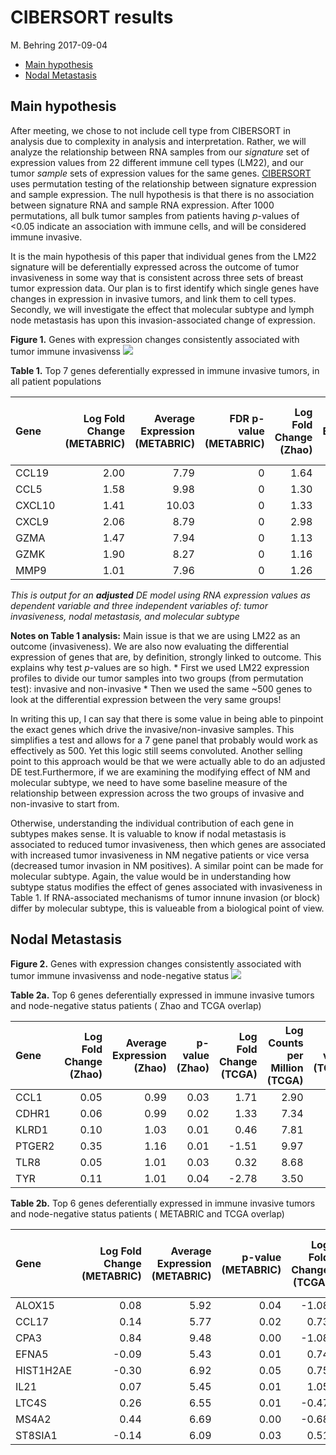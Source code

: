 CIBERSORT results
================
M. Behring
2017-09-04

-   [Main hypothesis](#main-hypothesis)
-   [Nodal Metastasis](#nodal-metastasis)

Main hypothesis
---------------

After meeting, we chose to not include cell type from CIBERSORT in analysis due to complexity in analysis and interpretation. Rather, we will analyze the relationship between RNA samples from our *signature* set of expression values from 22 different immune cell types (LM22), and our tumor *sample* sets of expression values for the same genes. [CIBERSORT](https://cibersort.stanford.edu/) uses permutation testing of the relationship between signature expression and sample expression. The null hypothesis is that there is no association between signature RNA and sample RNA expression. After 1000 permutations, all bulk tumor samples from patients having *p*-values of &lt;0.05 indicate an association with immune cells, and will be considered immune invasive.

It is the main hypothesis of this paper that individual genes from the LM22 signature will be deferentially expressed across the outcome of tumor invasiveness in some way that is consistent across three sets of breast tumor expression data. Our plan is to first identify which single genes have changes in expression in invasive tumors, and link them to cell types. Secondly, we will investigate the effect that molecular subtype and lymph node metastasis has upon this invasion-associated change of expression.

**Figure 1.** Genes with expression changes consistently associated with tumor immune invasivenss ![](CIBERSORT_results_files/figure-markdown_github/venn_all-1.png)

**Table 1.** Top 7 genes deferentially expressed in immune invasive tumors, in all patient populations

| Gene   |  Log Fold Change (METABRIC)|  Average Expression (METABRIC)|  FDR p-value (METABRIC)|  Log Fold Change (Zhao)|  Average Expression (Zhao)|  FDR p-value (Zhao)|  Log Fold Change (TCGA)|  Log Counts per Million (TCGA)|  FDR p-value (TCGA)|
|:-------|---------------------------:|------------------------------:|-----------------------:|-----------------------:|--------------------------:|-------------------:|-----------------------:|------------------------------:|-------------------:|
| CCL19  |                        2.00|                           7.79|                       0|                    1.64|                       1.91|                   0|                    1.18|                          10.91|                   0|
| CCL5   |                        1.58|                           9.98|                       0|                    1.30|                       1.49|                   0|                    1.08|                          12.33|                   0|
| CXCL10 |                        1.41|                          10.03|                       0|                    1.33|                       1.68|                   0|                    1.25|                          12.77|                   0|
| CXCL9  |                        2.06|                           8.79|                       0|                    2.98|                       2.36|                   0|                    1.81|                          13.67|                   0|
| GZMA   |                        1.47|                           7.94|                       0|                    1.13|                       1.42|                   0|                    1.09|                           9.52|                   0|
| GZMK   |                        1.90|                           8.27|                       0|                    1.16|                       1.44|                   0|                    1.20|                           9.68|                   0|
| MMP9   |                        1.01|                           7.96|                       0|                    1.26|                       1.70|                   0|                    1.54|                          13.90|                   0|

*This is output for an **adjusted** DE model using RNA expression values as dependent variable and three independent variables of: tumor invasiveness, nodal metastasis, and molecular subtype*

**Notes on Table 1 analysis:**
Main issue is that we are using LM22 as an outcome (invasiveness). We are also now evaluating the differential expression of genes that are, by definition, strongly linked to outcome. This explains why test *p*-values are so high.
\* First we used LM22 expression profiles to divide our tumor samples into two groups (from permutation test): invasive and non-invasive
\* Then we used the same ~500 genes to look at the differential expression between the very same groups!

In writing this up, I can say that there is some value in being able to pinpoint the exact genes which drive the invasive/non-invasive samples. This simplifies a test and allows for a 7 gene panel that probably would work as effectively as 500. Yet this logic still seems convoluted. Another selling point to this approach would be that we were actually able to do an adjusted DE test.Furthermore, if we are examining the modifying effect of NM and molecular subtype, we need to have some baseline measure of the relationship between expression across the two groups of invasive and non-invasive to start from.

Otherwise, understanding the individual contribution of each gene in subtypes makes sense. It is valuable to know if nodal metastasis is associated to reduced tumor invasiveness, then which genes are associated with increased tumor invasiveness in NM negative patients or vice versa (decreased tumor invasion in NM positives). A similar point can be made for molecular subtype. Again, the value would be in understanding how subtype status modifies the effect of genes associated with invasiveness in Table 1. If RNA-associated mechanisms of tumor innune invasion (or block) differ by molecular subtype, this is valueable from a biological point of view.

Nodal Metastasis
----------------

**Figure 2.** Genes with expression changes consistently associated with tumor immune invasivenss and node-negative status ![](CIBERSORT_results_files/figure-markdown_github/venn_NM-1.png)

**Table 2a.** Top 6 genes deferentially expressed in immune invasive tumors and node-negative status patients ( Zhao and TCGA overlap)

| Gene   |  Log Fold Change (Zhao)|  Average Expression (Zhao)|  p-value (Zhao)|  Log Fold Change (TCGA)|  Log Counts per Million (TCGA)|  p-value (TCGA)|
|:-------|-----------------------:|--------------------------:|---------------:|-----------------------:|------------------------------:|---------------:|
| CCL1   |                    0.05|                       0.99|            0.03|                    1.71|                           2.90|            0.00|
| CDHR1  |                    0.06|                       0.99|            0.02|                    1.33|                           7.34|            0.00|
| KLRD1  |                    0.10|                       1.03|            0.01|                    0.46|                           7.81|            0.01|
| PTGER2 |                    0.35|                       1.16|            0.01|                   -1.51|                           9.97|            0.00|
| TLR8   |                    0.05|                       1.01|            0.03|                    0.32|                           8.68|            0.04|
| TYR    |                    0.11|                       1.01|            0.04|                   -2.78|                           3.50|            0.00|

**Table 2b.** Top 6 genes deferentially expressed in immune invasive tumors and node-negative status patients ( METABRIC and TCGA overlap)

| Gene      |  Log Fold Change (METABRIC)|  Average Expression (METABRIC)|  p-value (METABRIC)|  Log Fold Change (TCGA)|  Log Counts per Million (TCGA)|  p-value (TCGA)|
|:----------|---------------------------:|------------------------------:|-------------------:|-----------------------:|------------------------------:|---------------:|
| ALOX15    |                        0.08|                           5.92|                0.04|                   -1.08|                           8.96|            0.00|
| CCL17     |                        0.14|                           5.77|                0.02|                    0.73|                           6.65|            0.01|
| CPA3      |                        0.84|                           9.48|                0.00|                   -1.08|                          11.28|            0.00|
| EFNA5     |                       -0.09|                           5.43|                0.01|                    0.74|                          11.91|            0.01|
| HIST1H2AE |                       -0.30|                           6.92|                0.05|                    0.75|                           9.87|            0.01|
| IL21      |                        0.07|                           5.45|                0.01|                    1.05|                           2.98|            0.02|
| LTC4S     |                        0.26|                           6.55|                0.01|                   -0.47|                           7.06|            0.03|
| MS4A2     |                        0.44|                           6.69|                0.00|                   -0.68|                           8.79|            0.01|
| ST8SIA1   |                       -0.14|                           6.09|                0.03|                    0.51|                           9.94|            0.03|

